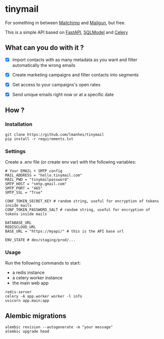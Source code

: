 # tinymail

For something in between [Mailchimp](https://mailchimp.com) and [Mailgun](https://www.mailgun.com/), but free.

This is a simple API based on [FastAPI](https://github.com/tiangolo/fastapi), [SQLModel](https://github.com/tiangolo/sqlmodel) and [Celery](https://github.com/celery/celery)


## What can you do with it ?

- [X] Import contacts with as many metadata as you want and filter automatically the wrong emails
- [X] Create marketing campaigns and filter contacts into segments
- [X] Get access to your campaigns's open rates
- [X] Send unique emails right now or at a specific date


## How ?

### Installation

```shell
git clone https://github.com/lmanhes/tinymail
pip install -r requirements.txt
```


### Settings

Create a .env file (or create env var) with the following variables:

```
# Your EMAIL + SMTP config
MAIL_ADDRESS = "hello.tinymail.com"
MAIL_PWD = "tinymailpassword"
SMTP_HOST = "smtp.gmail.com"
SMTP_PORT = "465"
SMTP_SSL = "True"

CONF_TOKEN_SECRET_KEY # random string, useful for encryption of tokens inside mails
CONF_TOKEN_PASSWORD_SALT # random string, useful for encryption of tokens inside mails

DATABASE_URL
REDISCLOUD_URL 
BASE_URL = "https://myapi/" # this is the API base url

ENV_STATE # dev/staging/prod/...
```


### Usage

Run the following commands to start:
- a redis instance
- a celery worker instance
- the main web app

```shell
redis-server
celery -A app.worker worker -l info
uvicorn app.main:app
```


## Alembic migrations

```shell
alembic revision --autogenerate -m "your message"
alembic upgrade head
```

